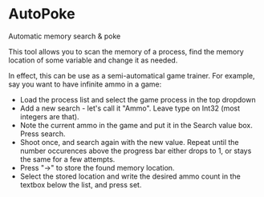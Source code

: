 AutoPoke
========

Automatic memory search &amp; poke

This tool allows you to scan the memory of a process, find the memory location of
some variable and change it as needed.

In effect, this can be use as a semi-automatical game trainer. For example, say
you want to have infinite ammo in a game:

* Load the process list and select the game process in the top dropdown
* Add a new search - let's call it "Ammo". Leave type on Int32 (most integers are that).
* Note the current ammo in the game and put it in the Search value box. Press search.
* Shoot once, and search again with the new value. Repeat until the number occurences above
  the progress bar either drops to 1, or stays the same for a few attempts.
* Press "->" to store the found memory location.
* Select the stored location and write the desired ammo count in the textbox below the
  list, and press set.
